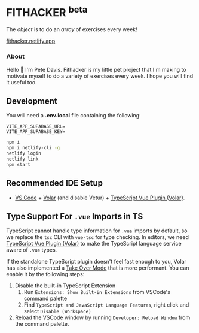 # FITHACKER <sup>beta</sup>

The _object_ is to do an _array_ of exercises every week!

[fithacker.netlify.app](https://fithacker.netlify.app)

### About

Hello 👋 I'm Pete Davis. Fithacker is my little pet project that I'm making to motivate myself to do a variety of exercises every week. I hope you will find it useful too.

## Development

You will need a **.env.local** file containing the following:

```
VITE_APP_SUPABASE_URL=
VITE_APP_SUPABASE_KEY=
```

```bash
npm i
npm i netlify-cli -g
netlify login
netlify link
npm start
```

## Recommended IDE Setup

-   [VS Code](https://code.visualstudio.com/) + [Volar](https://marketplace.visualstudio.com/items?itemName=Vue.volar) (and disable Vetur) + [TypeScript Vue Plugin (Volar)](https://marketplace.visualstudio.com/items?itemName=Vue.vscode-typescript-vue-plugin).

## Type Support For `.vue` Imports in TS

TypeScript cannot handle type information for `.vue` imports by default, so we replace the `tsc` CLI with `vue-tsc` for type checking. In editors, we need [TypeScript Vue Plugin (Volar)](https://marketplace.visualstudio.com/items?itemName=Vue.vscode-typescript-vue-plugin) to make the TypeScript language service aware of `.vue` types.

If the standalone TypeScript plugin doesn't feel fast enough to you, Volar has also implemented a [Take Over Mode](https://github.com/johnsoncodehk/volar/discussions/471#discussioncomment-1361669) that is more performant. You can enable it by the following steps:

1. Disable the built-in TypeScript Extension
    1. Run `Extensions: Show Built-in Extensions` from VSCode's command palette
    2. Find `TypeScript and JavaScript Language Features`, right click and select `Disable (Workspace)`
2. Reload the VSCode window by running `Developer: Reload Window` from the command palette.
